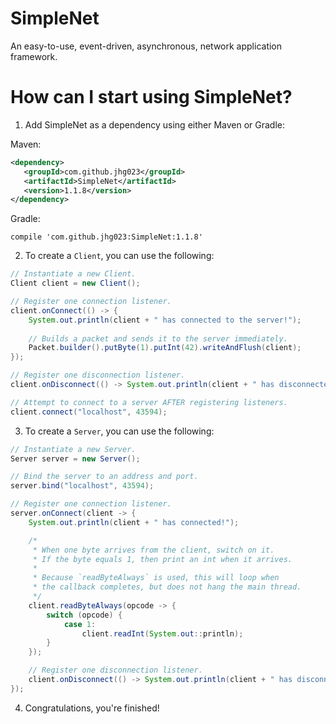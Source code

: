 # SimpleNet
An easy-to-use, event-driven, asynchronous, network application framework.

# How can I start using SimpleNet?
 1. Add SimpleNet as a dependency using either Maven or Gradle:
 
 Maven:
 
 ```xml
<dependency>
    <groupId>com.github.jhg023</groupId>
    <artifactId>SimpleNet</artifactId>
    <version>1.1.8</version>
</dependency>
```

Gradle:

    compile 'com.github.jhg023:SimpleNet:1.1.8'
 
 2. To create a `Client`, you can use the following:
```java
// Instantiate a new Client.
Client client = new Client();

// Register one connection listener.
client.onConnect(() -> {
    System.out.println(client + " has connected to the server!");
    
    // Builds a packet and sends it to the server immediately.
    Packet.builder().putByte(1).putInt(42).writeAndFlush(client);
});

// Register one disconnection listener.
client.onDisconnect(() -> System.out.println(client + " has disconnected from the server!"));

// Attempt to connect to a server AFTER registering listeners.
client.connect("localhost", 43594);
```

 3. To create a `Server`, you can use the following:

```java
// Instantiate a new Server.
Server server = new Server();

// Bind the server to an address and port.
server.bind("localhost", 43594);

// Register one connection listener.
server.onConnect(client -> {
    System.out.println(client + " has connected!");

    /*
     * When one byte arrives from the client, switch on it.
     * If the byte equals 1, then print an int when it arrives.
     *
     * Because `readByteAlways` is used, this will loop when
     * the callback completes, but does not hang the main thread.
     */
    client.readByteAlways(opcode -> {
        switch (opcode) {
            case 1:
                client.readInt(System.out::println);
        }
    });

    // Register one disconnection listener.
    client.onDisconnect(() -> System.out.println(client + " has disconnected!"));
});
```

 4. Congratulations, you're finished!
